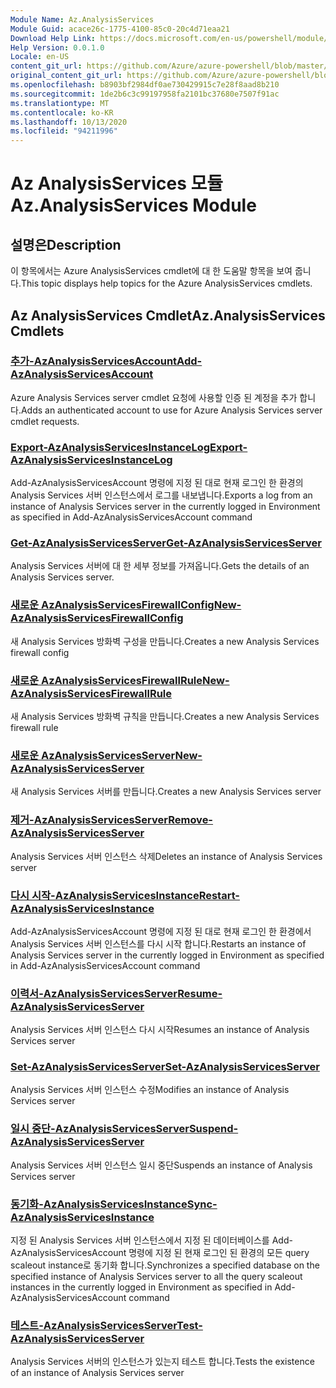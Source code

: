 ```yaml
---
Module Name: Az.AnalysisServices
Module Guid: acace26c-1775-4100-85c0-20c4d71eaa21
Download Help Link: https://docs.microsoft.com/en-us/powershell/module/az.analysisservices
Help Version: 0.0.1.0
Locale: en-US
content_git_url: https://github.com/Azure/azure-powershell/blob/master/src/AnalysisServices/AnalysisServices/help/Az.AnalysisServices.md
original_content_git_url: https://github.com/Azure/azure-powershell/blob/master/src/AnalysisServices/AnalysisServices/help/Az.AnalysisServices.md
ms.openlocfilehash: b8903bf2984df0ae730429915c7e28f8aad8b210
ms.sourcegitcommit: 1de2b6c3c99197958fa2101bc37680e7507f91ac
ms.translationtype: MT
ms.contentlocale: ko-KR
ms.lasthandoff: 10/13/2020
ms.locfileid: "94211996"
---
```

# <span data-ttu-id="965e6-101">Az AnalysisServices 모듈</span><span class="sxs-lookup"><span data-stu-id="965e6-101">Az.AnalysisServices Module</span></span>
## <span data-ttu-id="965e6-102">설명은</span><span class="sxs-lookup"><span data-stu-id="965e6-102">Description</span></span>
<span data-ttu-id="965e6-103">이 항목에서는 Azure AnalysisServices cmdlet에 대 한 도움말 항목을 보여 줍니다.</span><span class="sxs-lookup"><span data-stu-id="965e6-103">This topic displays help topics for the Azure AnalysisServices cmdlets.</span></span>

## <span data-ttu-id="965e6-104">Az AnalysisServices Cmdlet</span><span class="sxs-lookup"><span data-stu-id="965e6-104">Az.AnalysisServices Cmdlets</span></span>
### [<span data-ttu-id="965e6-105">추가-AzAnalysisServicesAccount</span><span class="sxs-lookup"><span data-stu-id="965e6-105">Add-AzAnalysisServicesAccount</span></span>](Add-AzAnalysisServicesAccount.md)
<span data-ttu-id="965e6-106">Azure Analysis Services server cmdlet 요청에 사용할 인증 된 계정을 추가 합니다.</span><span class="sxs-lookup"><span data-stu-id="965e6-106">Adds an authenticated account to use for Azure Analysis Services server cmdlet requests.</span></span>

### [<span data-ttu-id="965e6-107">Export-AzAnalysisServicesInstanceLog</span><span class="sxs-lookup"><span data-stu-id="965e6-107">Export-AzAnalysisServicesInstanceLog</span></span>](Export-AzAnalysisServicesInstanceLog.md)
<span data-ttu-id="965e6-108">Add-AzAnalysisServicesAccount 명령에 지정 된 대로 현재 로그인 한 환경의 Analysis Services 서버 인스턴스에서 로그를 내보냅니다.</span><span class="sxs-lookup"><span data-stu-id="965e6-108">Exports a log from an instance of Analysis Services server in the currently logged in Environment as specified in Add-AzAnalysisServicesAccount command</span></span>

### [<span data-ttu-id="965e6-109">Get-AzAnalysisServicesServer</span><span class="sxs-lookup"><span data-stu-id="965e6-109">Get-AzAnalysisServicesServer</span></span>](Get-AzAnalysisServicesServer.md)
<span data-ttu-id="965e6-110">Analysis Services 서버에 대 한 세부 정보를 가져옵니다.</span><span class="sxs-lookup"><span data-stu-id="965e6-110">Gets the details of an Analysis Services server.</span></span>

### [<span data-ttu-id="965e6-111">새로운 AzAnalysisServicesFirewallConfig</span><span class="sxs-lookup"><span data-stu-id="965e6-111">New-AzAnalysisServicesFirewallConfig</span></span>](New-AzAnalysisServicesFirewallConfig.md)
<span data-ttu-id="965e6-112">새 Analysis Services 방화벽 구성을 만듭니다.</span><span class="sxs-lookup"><span data-stu-id="965e6-112">Creates a new Analysis Services firewall config</span></span> 

### [<span data-ttu-id="965e6-113">새로운 AzAnalysisServicesFirewallRule</span><span class="sxs-lookup"><span data-stu-id="965e6-113">New-AzAnalysisServicesFirewallRule</span></span>](New-AzAnalysisServicesFirewallRule.md)
<span data-ttu-id="965e6-114">새 Analysis Services 방화벽 규칙을 만듭니다.</span><span class="sxs-lookup"><span data-stu-id="965e6-114">Creates a new Analysis Services firewall rule</span></span>

### [<span data-ttu-id="965e6-115">새로운 AzAnalysisServicesServer</span><span class="sxs-lookup"><span data-stu-id="965e6-115">New-AzAnalysisServicesServer</span></span>](New-AzAnalysisServicesServer.md)
<span data-ttu-id="965e6-116">새 Analysis Services 서버를 만듭니다.</span><span class="sxs-lookup"><span data-stu-id="965e6-116">Creates a new Analysis Services server</span></span>

### [<span data-ttu-id="965e6-117">제거-AzAnalysisServicesServer</span><span class="sxs-lookup"><span data-stu-id="965e6-117">Remove-AzAnalysisServicesServer</span></span>](Remove-AzAnalysisServicesServer.md)
<span data-ttu-id="965e6-118">Analysis Services 서버 인스턴스 삭제</span><span class="sxs-lookup"><span data-stu-id="965e6-118">Deletes an instance of Analysis Services server</span></span>

### [<span data-ttu-id="965e6-119">다시 시작-AzAnalysisServicesInstance</span><span class="sxs-lookup"><span data-stu-id="965e6-119">Restart-AzAnalysisServicesInstance</span></span>](Restart-AzAnalysisServicesInstance.md)
<span data-ttu-id="965e6-120">Add-AzAnalysisServicesAccount 명령에 지정 된 대로 현재 로그인 한 환경에서 Analysis Services 서버 인스턴스를 다시 시작 합니다.</span><span class="sxs-lookup"><span data-stu-id="965e6-120">Restarts an instance of Analysis Services server in the currently logged in Environment as specified in Add-AzAnalysisServicesAccount command</span></span>

### [<span data-ttu-id="965e6-121">이력서-AzAnalysisServicesServer</span><span class="sxs-lookup"><span data-stu-id="965e6-121">Resume-AzAnalysisServicesServer</span></span>](Resume-AzAnalysisServicesServer.md)
<span data-ttu-id="965e6-122">Analysis Services 서버 인스턴스 다시 시작</span><span class="sxs-lookup"><span data-stu-id="965e6-122">Resumes an instance of Analysis Services server</span></span>

### [<span data-ttu-id="965e6-123">Set-AzAnalysisServicesServer</span><span class="sxs-lookup"><span data-stu-id="965e6-123">Set-AzAnalysisServicesServer</span></span>](Set-AzAnalysisServicesServer.md)
<span data-ttu-id="965e6-124">Analysis Services 서버 인스턴스 수정</span><span class="sxs-lookup"><span data-stu-id="965e6-124">Modifies  an instance of Analysis Services server</span></span>

### [<span data-ttu-id="965e6-125">일시 중단-AzAnalysisServicesServer</span><span class="sxs-lookup"><span data-stu-id="965e6-125">Suspend-AzAnalysisServicesServer</span></span>](Suspend-AzAnalysisServicesServer.md)
<span data-ttu-id="965e6-126">Analysis Services 서버 인스턴스 일시 중단</span><span class="sxs-lookup"><span data-stu-id="965e6-126">Suspends an instance of Analysis Services server</span></span>

### [<span data-ttu-id="965e6-127">동기화-AzAnalysisServicesInstance</span><span class="sxs-lookup"><span data-stu-id="965e6-127">Sync-AzAnalysisServicesInstance</span></span>](Sync-AzAnalysisServicesInstance.md)
<span data-ttu-id="965e6-128">지정 된 Analysis Services 서버 인스턴스에서 지정 된 데이터베이스를 Add-AzAnalysisServicesAccount 명령에 지정 된 현재 로그인 된 환경의 모든 query scaleout instance로 동기화 합니다.</span><span class="sxs-lookup"><span data-stu-id="965e6-128">Synchronizes a specified database on the specified instance of Analysis Services server to all the query scaleout instances in the currently logged in Environment as specified in Add-AzAnalysisServicesAccount command</span></span>

### [<span data-ttu-id="965e6-129">테스트-AzAnalysisServicesServer</span><span class="sxs-lookup"><span data-stu-id="965e6-129">Test-AzAnalysisServicesServer</span></span>](Test-AzAnalysisServicesServer.md)
<span data-ttu-id="965e6-130">Analysis Services 서버의 인스턴스가 있는지 테스트 합니다.</span><span class="sxs-lookup"><span data-stu-id="965e6-130">Tests the existence of an instance of Analysis Services server</span></span>

